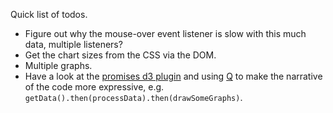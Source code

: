 Quick list of todos.

* Figure out why the mouse-over event listener is slow with this much data, multiple listeners?
* Get the chart sizes from the CSS via the DOM.
* Multiple graphs.
* Have a look at the [promises d3 plugin](https://github.com/kristw/d3.promise) and using [Q](https://github.com/kriskowal/q) to make the narrative of the code more expressive, e.g. `getData().then(processData).then(drawSomeGraphs)`.

